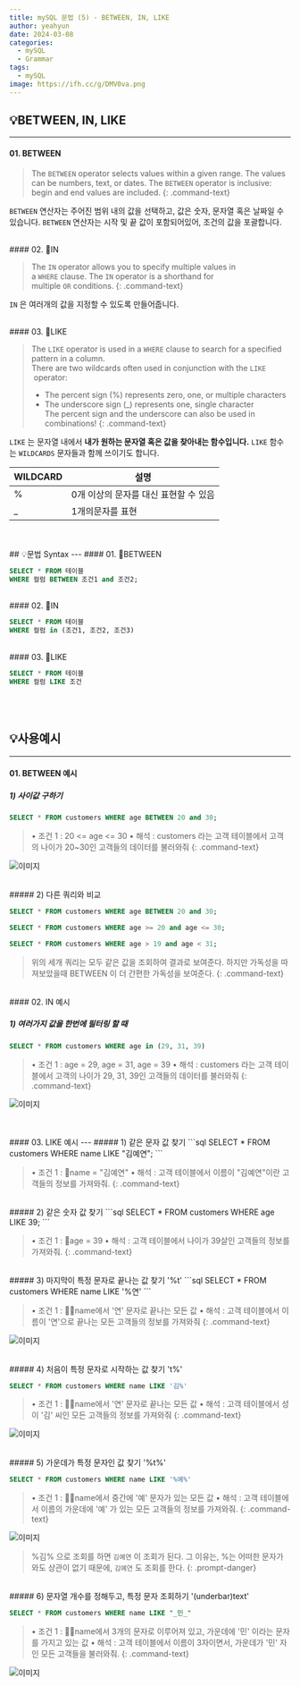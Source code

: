 ```yaml
---
title: mySQL 문법 (5) - BETWEEN, IN, LIKE
author: yeahyun
date: 2024-03-08
categories:
  - mySQL
  - Grammarㅤ
tags:
  - mySQL
image: https://ifh.cc/g/DMV0va.png
---
```

## 💡BETWEEN, IN, LIKE
---
#### 01. BETWEEN

>The `BETWEEN` operator selects values within a given range. The values can be numbers, text, or dates.
>The `BETWEEN` operator is inclusive: begin and end values are included.
{: .command-text}

`BETWEEN` 연산자는 주어진 범위 내의 값을 선택하고, 값은 숫자, 문자열 혹은 날짜일 수 있습니다.
`BETWEEN` 연산자는 시작 및 끝 값이 포함되어있어, 조건의 값을 포괄합니다.

<br>
#### 02. IN

>The `IN` operator allows you to specify multiple values in a `WHERE` clause.
>The `IN` operator is a shorthand for multiple `OR` conditions.
{: .command-text}

`IN` 은 여러개의 값을 지정할 수 있도록 만들어줍니다.


<br>
#### 03. LIKE

>The `LIKE` operator is used in a `WHERE` clause to search for a specified pattern in a column.   
>There are two wildcards often used in conjunction with the `LIKE`  operator:   
>	- The percent sign (%) represents zero, one, or multiple characters
>	- The underscore sign (_) represents one, single character   
>The percent sign and the underscore can also be used in combinations!
{: .command-text}

`LIKE` 는  문자열 내에서 **내가 원하는 문자열 혹은 값을 찾아내는 함수입니다.**
`LIKE` 함수는 `WILDCARDS` 문자들과 함께 쓰이기도 합니다.

| WILDCARD | 설명                     |
| -------- | ---------------------- |
| %        | 0개 이상의 문자를 대신 표현할 수 있음 |
| _        | 1개의문자를 표현              |


<br>
<br>
## 💡문법 Syntax
---
#### 01. BETWEEN

```sql
SELECT * FROM 테이블
WHERE 컬럼 BETWEEN 조건1 and 조건2; 
```

<br>
#### 02. IN

```sql
SELECT * FROM 테이블
WHERE 컬럼 in (조건1, 조건2, 조건3)
```

<br>
#### 03. LIKE

```sql
SELECT * FROM 테이블
WHERE 컬럼 LIKE 조건
```

<br>
<br>

## 💡사용예시
---
#### 01. BETWEEN 예시

##### 1) 사이값 구하기

```sql
SELECT * FROM customers WHERE age BETWEEN 20 and 30;
```

>• 조건 1 : 20 <= age <= 30
>• 해석 : customers 라는 고객 테이블에서 고객의 나이가 20~30인 고객들의 데이터를 불러와줘
{: .command-text}

![이미지](https://ifh.cc/g/jNrpab.png)


<br>
##### 2) 다른 쿼리와 비교

```sql
SELECT * FROM customers WHERE age BETWEEN 20 and 30;

SELECT * FROM customers WHERE age >= 20 and age <= 30;

SELECT * FROM customers WHERE age > 19 and age < 31;
```

>위의 세개 쿼리는 모두 같은 값을 조회하여 결과로 보여준다. 
>하지만 가독성을 따져보았을때 BETWEEN 이 더 간편한 가독성을 보여준다.
{: .command-text}

<br>
#### 02. IN 예시

##### 1) 여러가지 값을 한번에 필터링 할 때
```sql
SELECT * FROM customers WHERE age in (29, 31, 39)
```

>• 조건 1 : age = 29, age = 31, age = 39
>• 해석 : customers 라는 고객 테이블에서 고객의 나이가 29, 31, 39인 고객들의 데이터를 불러와줘
{: .command-text}


![이미지](https://ifh.cc/g/fmjGSO.jpg)


<br>
<br>
#### 03. LIKE 예시
---
##### 1) 같은 문자 값 찾기
```sql
SELECT * FROM customers WHERE name LIKE "김예연";
```

>• 조건 1 : name = "김예연"
>• 해석 : 고객 테이블에서 이름이 "김예연"이란 고객들의 정보를 가져와줘.
{: .command-text}


<br>
##### 2) 같은 숫자 값 찾기
```sql
SELECT * FROM customers WHERE age LIKE 39;
```

>• 조건 1 : age = 39
>• 해석 : 고객 테이블에서 나이가 39살인 고객들의 정보를 가져와줘.
{: .command-text}

<br>
##### 3) 마지막이 특정 문자로 끝나는 값 찾기 '%t'
```sql
SELECT * FROM customers WHERE name LIKE '%연'
```

>• 조건 1 : name에서 '연' 문자로 끝나는 모든 값
>• 해석 : 고객 테이블에서 이름이 '연'으로 끝나는 모든 고객들의 정보를 가져와줘
{: .command-text}

![이미지](https://ifh.cc/g/3JoTbp.jpg)

<br>
##### 4) 처음이 특정 문자로 시작하는 값 찾기 't%'

```sql
SELECT * FROM customers WHERE name LIKE '김%'
```

>• 조건 1 : name에서 '연' 문자로 끝나는 모든 값
>• 해석 : 고객 테이블에서 성이 '김' 씨인 모든 고객들의 정보를 가져와줘
{: .command-text}

![이미지](https://ifh.cc/g/Z1LwOM.jpg)

<br>
##### 5) 가운데가 특정 문자인 값 찾기 '%t%'

```sql
SELECT * FROM customers WHERE name LIKE '%예%'
```

>• 조건 1 : name에서 중간에 '예' 문자가 있는 모든 값
>• 해석 : 고객 테이블에서 이름의 가운데에 '예' 가 있는 모든 고객들의 정보를 가져와줘.
{: .command-text}

![이미지](https://ifh.cc/g/YARvqC.jpg)


>%김% 으로 조회를 하면 `김예연` 이 조회가 된다. 그 이유는, %는 어떠한 문자가 와도 상관이 없기 때문에, `김예연` 도 조회를 한다.
{: .prompt-danger}

<br>
##### 6) 문자열 개수를 정해두고, 특정 문자 조회하기 '(underbar)text'

```sql
SELECT * FROM customers WHERE name LIKE "_민_"
```

>• 조건 1 : name에서 3개의 문자로 이루어져 있고, 가운데에 '민' 이라는 문자를 가지고 있는 값
>• 해석 : 고객 테이블에서 이름이 3자이면서, 가운데가 '민' 자인 모든 고객들을 불러와줘.
{: .command-text}

![이미지](https://ifh.cc/g/Nj4MFz.png)